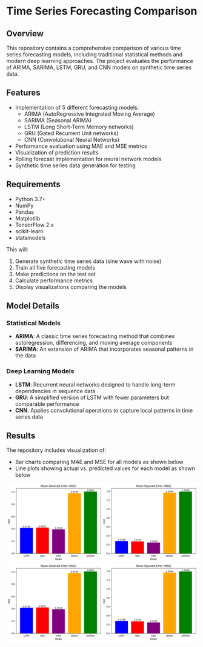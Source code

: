 # Time Series Forecasting Comparison

## Overview
This repository contains a comprehensive comparison of various time series forecasting models, including traditional statistical methods and modern deep learning approaches. The project evaluates the performance of ARIMA, SARIMA, LSTM, GRU, and CNN models on synthetic time series data.

## Features
- Implementation of 5 different forecasting models:
  - ARIMA (AutoRegressive Integrated Moving Average)
  - SARIMA (Seasonal ARIMA)
  - LSTM (Long Short-Term Memory networks)
  - GRU (Gated Recurrent Unit networks)
  - CNN (Convolutional Neural Networks)
- Performance evaluation using MAE and MSE metrics
- Visualization of prediction results
- Rolling forecast implementation for neural network models
- Synthetic time series data generation for testing

## Requirements
- Python 3.7+
- NumPy
- Pandas
- Matplotlib
- TensorFlow 2.x
- scikit-learn
- statsmodels

This will:
1. Generate synthetic time series data (sine wave with noise)
2. Train all five forecasting models
3. Make predictions on the test set
4. Calculate performance metrics
5. Display visualizations comparing the models

## Model Details

### Statistical Models
- **ARIMA**: A classic time series forecasting method that combines autoregression, differencing, and moving average components
- **SARIMA**: An extension of ARIMA that incorporates seasonal patterns in the data

### Deep Learning Models
- **LSTM**: Recurrent neural networks designed to handle long-term dependencies in sequence data
- **GRU**: A simplified version of LSTM with fewer parameters but comparable performance
- **CNN**: Applies convolutional operations to capture local patterns in time series data

## Results
The repository includes visualization of:
- Bar charts comparing MAE and MSE for all models as shown below
- Line plots showing actual vs. predicted values for each model as shown below

![results](download.png)
![results](download.png)

